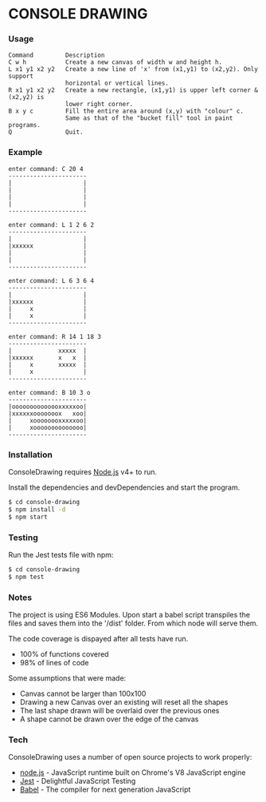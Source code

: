 # CONSOLE DRAWING

### Usage

```
Command 		Description
C w h           Create a new canvas of width w and height h.
L x1 y1 x2 y2   Create a new line of 'x' from (x1,y1) to (x2,y2). Only support 
                horizontal or vertical lines.
R x1 y1 x2 y2   Create a new rectangle, (x1,y1) is upper left corner & (x2,y2) is 
                lower right corner.
B x y c         Fill the entire area around (x,y) with "colour" c.
                Same as that of the "bucket fill" tool in paint programs.
Q               Quit.
``` 

### Example
```
enter command: C 20 4
----------------------
|                    |
|                    |
|                    |
|                    |
----------------------

enter command: L 1 2 6 2
----------------------
|                    |
|xxxxxx              |
|                    |
|                    |
----------------------

enter command: L 6 3 6 4
----------------------
|                    |
|xxxxxx              |
|     x              |
|     x              |
----------------------

enter command: R 14 1 18 3
----------------------
|             xxxxx  |
|xxxxxx       x   x  |
|     x       xxxxx  |
|     x              |
----------------------

enter command: B 10 3 o
----------------------
|oooooooooooooxxxxxoo|
|xxxxxxooooooox   xoo|
|     xoooooooxxxxxoo|
|     xoooooooooooooo|
----------------------
```

### Installation

ConsoleDrawing requires [Node.js](https://nodejs.org/) v4+ to run.

Install the dependencies and devDependencies and start the program.

```sh
$ cd console-drawing
$ npm install -d
$ npm start
```

### Testing

Run the Jest tests file with npm:

```sh
$ cd console-drawing
$ npm test
```


### Notes
The project is using ES6 Modules. Upon start a babel script transpiles the files and saves them into the '/dist' folder. From which node will serve them.

The code coverage is dispayed after all tests have run.
- 100% of functions covered
- 98% of lines of code

Some assumptions that were made:
- Canvas cannot be larger than 100x100
- Drawing a new Canvas over an existing will reset all the shapes
- The last shape drawn will be overlaid over the previous ones
- A shape cannot be drawn over the edge of the canvas

### Tech

ConsoleDrawing uses a number of open source projects to work properly:

* [node.js](https://nodejs.org/) - JavaScript runtime built on Chrome's V8 JavaScript engine
* [Jest](https://jestjs.io/) - Delightful JavaScript Testing
* [Babel](https://babeljs.io/) - The compiler for next generation JavaScript
